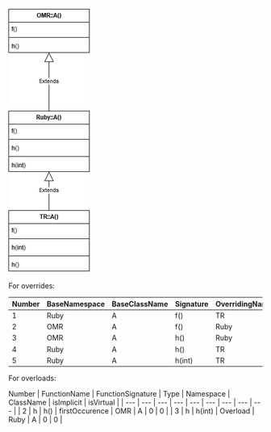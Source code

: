 ![Class Hierarchy](https://github.com/samasri/omr/blob/master/tools/compiler/OMRStatistics/doc/resources/Case2.png)

For overrides:

Number | BaseNamespace | BaseClassName | Signature | OverridingNamespace | OverridingClassName | isImplicit | isVirtual |
| --- | --- | --- | --- | --- | --- | --- | --- |
| 1 | Ruby | A | f() | TR | A | 0 | 0 |
| 2 | OMR | A | f() | Ruby | A | 0 | 0 |
| 3 | OMR | A | h() | Ruby | A | 0 | 0 |
| 4 | Ruby | A | h() | TR | A | 0 | 0 |
| 5 | Ruby | A | h(int) | TR | A | 0 | 0 |

For overloads:

Number | FunctionName | FunctionSignature | Type | Namespace | ClassName | isImplicit | isVirtual |
| --- | --- | --- | --- | --- | --- | --- | --- | --- |
| 2 | h | h() | firstOccurence | OMR | A | 0 | 0 |
| 3 | h | h(int) | Overload | Ruby | A | 0 | 0 |
